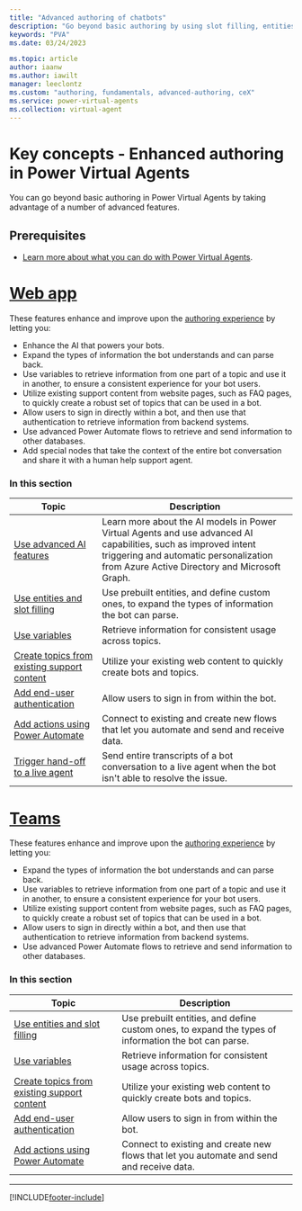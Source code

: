 ```yaml
---
title: "Advanced authoring of chatbots"
description: "Go beyond basic authoring by using slot filling, entities, variables, sign-in, live hand-off, and Power Automate flows."
keywords: "PVA"
ms.date: 03/24/2023

ms.topic: article
author: iaanw
ms.author: iawilt
manager: leeclontz
ms.custom: "authoring, fundamentals, advanced-authoring, ceX"
ms.service: power-virtual-agents
ms.collection: virtual-agent
---
```


# Key concepts - Enhanced authoring in Power Virtual Agents

You can go beyond basic authoring in Power Virtual Agents by taking advantage of a number of advanced features. 

## Prerequisites

- [Learn more about what you can do with Power Virtual Agents](fundamentals-what-is-power-virtual-agents.md).


# [Web app](#tab/web)

These features enhance and improve upon the [authoring experience](authoring-fundamentals.md) by letting you:

- Enhance the AI that powers your bots.
- Expand the types of information the bot understands and can parse back.
- Use variables to retrieve information from one part of a topic and use it in another, to ensure a consistent experience for your bot users.
- Utilize existing support content from website pages, such as FAQ pages, to quickly create a robust set of topics that can be used in a bot.
- Allow users to sign in directly within a bot, and then use that authentication to retrieve information from backend systems.
- Use advanced Power Automate flows to retrieve and send information to other databases.
- Add special nodes that take the context of the entire bot conversation and share it with a human help support agent.

### In this section

| Topic                                                                             | Description                                                                                                                                                                                                |
| --------------------------------------------------------------------------------- | ---------------------------------------------------------------------------------------------------------------------------------------------------------------------------------------------------------- |
| [Use advanced AI features](advanced-ai-features.md)                               | Learn more about the AI models in Power Virtual Agents and use advanced AI capabilities, such as improved intent triggering and automatic personalization from Azure Active Directory and Microsoft Graph. |
| [Use entities and slot filling](advanced-entities-slot-filling.md)                | Use prebuilt entities, and define custom ones, to expand the types of information the bot can parse.                                                                                                       |
| [Use variables](authoring-variables.md)                                           | Retrieve information for consistent usage across topics.                                                                                                                                                   |
| [Create topics from existing support content](advanced-create-topics-from-web.md) | Utilize your existing web content to quickly create bots and topics.                                                                                                                                       |
| [Add end-user authentication](advanced-end-user-authentication.md)                | Allow users to sign in from within the bot.                                                                                                                                                                |
| [Add actions using Power Automate](advanced-flow.md)                              | Connect to existing and create new flows that let you automate and send and receive data.                                                                                                                  |
| [Trigger hand-off to a live agent](advanced-hand-off.md)                          | Send entire transcripts of a bot conversation to a live agent when the bot isn't able to resolve the issue.                                                                                                |

# [Teams](#tab/teams)

These features enhance and improve upon the [authoring experience](authoring-fundamentals.md) by letting you:

- Expand the types of information the bot understands and can parse back.
- Use variables to retrieve information from one part of a topic and use it in another, to ensure a consistent experience for your bot users.
- Utilize existing support content from website pages, such as FAQ pages, to quickly create a robust set of topics that can be used in a bot.
- Allow users to sign in directly within a bot, and then use that authentication to retrieve information from backend systems.
- Use advanced Power Automate flows to retrieve and send information to other databases.

### In this section

| Topic                                                                                   | Description                                                                                          |
| --------------------------------------------------------------------------------------- | ---------------------------------------------------------------------------------------------------- |
| [Use entities and slot filling](advanced-entities-slot-filling.md)                | Use prebuilt entities, and define custom ones, to expand the types of information the bot can parse. |
| [Use variables](authoring-variables.md)                                           | Retrieve information for consistent usage across topics.                                             |
| [Create topics from existing support content](advanced-create-topics-from-web.md) | Utilize your existing web content to quickly create bots and topics.                                 |
| [Add end-user authentication](advanced-end-user-authentication.md)                | Allow users to sign in from within the bot.                                                          |
| [Add actions using Power Automate](advanced-flow.md)                              | Connect to existing and create new flows that let you automate and send and receive data.            |

---

[!INCLUDE[footer-include](includes/footer-banner.md)]
